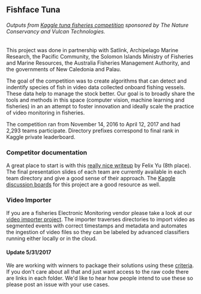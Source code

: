 ## Fishface Tuna
###### Outputs from [Kaggle tuna fisheries competition](https://www.kaggle.com/c/the-nature-conservancy-fisheries-monitoring) sponsored by The Nature Conservancy and Vulcan Technologies.  

This project was done in partnership with Satlink, Archipelago Marine Research, the Pacific Community, the Solomon Islands Ministry of Fisheries and Marine Resources, the Australia Fisheries Management Authority, and the governments of New Caledonia and Palau.

The goal of the competition was to create algorithms that can detect and indentify species of fish in video data collected onboard fishing vessels. These data help to manage the stock better.  Our goal is to broadly share the tools and methods in this space (computer vision, machine learning and fisheries) in an an attempt to foster innovation and ideally scale the practice of video monitoring in fisheries.

The competition ran from November 14, 2016 to April 12, 2017 and had 2,293 teams participate. Directory prefixes correspond to final rank in Kaggle private leaderboard.

### Competitor documentation
A great place to start is with this [really nice writeup](https://flyyufelix.github.io/2017/04/16/kaggle-nature-conservancy.html) by Felix Yu (8th place). The final presentation slides of each team are currently available in each team directory and give a good sense of their approach. The [Kaggle discussion boards](https://www.kaggle.com/c/the-nature-conservancy-fisheries-monitoring/discussion) for this project are a good resource as well.

### Video Importer
If you are a fisheries Electronic Monitoring vendor please take a look at our [video importer project](https://github.com/tnc-ca-geo/video-importer). The importer traverses directories to import video as segmented events with correct timestamps and metadata and automates the ingestion of video files so they can be labeled by advanced classifiers running either locally or in the cloud.

#### Update 5/31/2017
We are working with winners to package their solutions using these [criteria](../master/kaggle_to_production.md). If you don't care about all that and just want access to the raw code there are links in each folder.  We'd like to hear how people intend to use these so please post an issue with your use cases.

